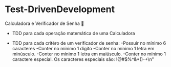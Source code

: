 # Test-DrivenDevelopment
Calculadora e Verificador de Senha 📱

 - TDD para cada operação matemática de uma Calculadora 

- TDD para cada critéro de um verificador de senha:
      -Possuir no mínimo 6 caracteres
      -Conter no mínimo 1 dígito
      -Conter no mínimo 1 letra em minúsculo.
      -Conter no mínimo 1 letra em maiúsculo.
      -Conter no mínimo 1 caractere especial. Os caracteres especiais são: !@#\$%^&*()-+\n"
